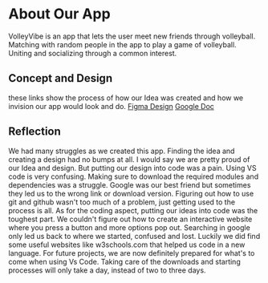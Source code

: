 # About Our App
VolleyVibe is an app that lets the user meet new friends through volleyball. Matching with random people in the app to play a game of volleyball. Uniting and socializing through a common interest.

## Concept and Design
these links show the process of how our Idea was created and how we invision our app would look and do.
[Figma Design](https://www.figma.com/design/7cPIIyx2I8DKwdCxEK2Dcy/VolleyVibe?node-id=16-5187&t=Yw9P8RYBNOcXLCQ1-1)
[Google Doc](https://docs.google.com/document/d/1HrzRwfLQC909hGlSXfQqMIrO4o6KYwj5JZMhi9BKQxU/edit?usp=sharing)

## Reflection
We had many struggles as we created this app. Finding the idea and creating a design had no bumps at all. I would say we are pretty proud of our Idea and design.
But putting our design into code was a pain. Using VS code is very confusing.
Making sure to download the required modules and dependencies was a struggle. Google was our best friend but sometimes they led us to the wrong link or download version. 
Figuring out how to use git and github wasn't too much of a problem, just getting used to the process is all. As for the coding aspect, putting our ideas into code was the toughest part. 
We couldn't figure out how to create an interactive website where you press a button and more options pop out. Searching in google only led us back to where we started, confused and lost. Luckily we did find some
useful websites like w3schools.com that helped us code in a new language. For future projects, we are now definitely prepared for what's to come when using Vs Code. Taking care of the downloads and starting processes
will only take a day, instead of two to three days.
